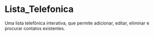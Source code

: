 # Lista_Telefonica
Uma lista telefônica interativa, que permite adicionar, editar, eliminar e procurar contatos existentes. 
